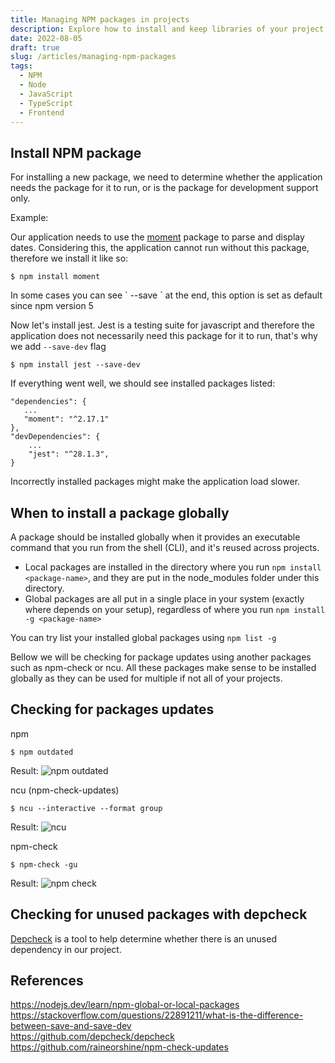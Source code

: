 ```yaml
---
title: Managing NPM packages in projects
description: Explore how to install and keep libraries of your project up to date
date: 2022-08-05
draft: true
slug: /articles/managing-npm-packages
tags:
  - NPM
  - Node
  - JavaScript
  - TypeScript
  - Frontend
---
```


## Install NPM package

For installing a new package, we need to determine whether the application needs the package for it to run, or is the package for development support only.

Example:

Our application needs to use the [moment](https://www.npmjs.com/package/moment) package to parse and display dates. Considering this, the application cannot run without this package, therefore we install it like so:

```bash{}[]
$ npm install moment
```

<v-banner elevation="1" class="blue darken-2 white--text rounded-lg mb-4" icon="mdi-alert-circle">
In some cases you can see ` --save ` at the end, this option is set as default since npm version 5
</v-banner>

Now let's install jest. Jest is a testing suite for javascript and therefore the application does not necessarily need this package for it to run, that's why we add `--save-dev` flag

```bash{}[]
$ npm install jest --save-dev
```

If everything went well, we should see installed packages listed:

```json{}[package.json]
"dependencies": {
   ...
   "moment": "^2.17.1"
},
"devDependencies": {
    ...
    "jest": "^28.1.3",
}
```

Incorrectly installed packages might make the application load slower.

## When to install a package globally

A package should be installed globally when it provides an executable command that you run from the shell (CLI), and it's reused across projects.

- Local packages are installed in the directory where you run `npm install <package-name>`, and they are put in the node_modules folder under this directory.
- Global packages are all put in a single place in your system (exactly where depends on your setup), regardless of where you run `npm install -g <package-name>`

You can try list your installed global packages using `npm list -g`

Bellow we will be checking for package updates using another packages such as npm-check or ncu. All these packages make sense to be installed globally as they can be used
for multiple if not all of your projects.

## Checking for packages updates

<div class="pa-4 my-2 rounded-lg">
<div class="d-flex mt-5 mb-0 title font-weight-bold align-center">npm <v-rating class="ml-2" half-increments :value="1.5" readonly dense color="orange"/></div>

```bash{}[command]
$ npm outdated
```

Result:
![npm outdated](/img/npm-outdated.png)

</div>
<div class="pa-4 my-2 rounded-lg">
<div class="d-flex mt-5 mb-0 title font-weight-bold align-center">ncu (npm-check-updates) <v-rating class="ml-2" half-increments :value="3" readonly dense color="orange"/></div>

```bash{}[command]
$ ncu --interactive --format group
```

Result:
![ncu](/img/ncu.png)

</div>
<div class="pa-4 my-2 rounded-lg">
<div class="d-flex mt-5 mb-0 title font-weight-bold align-center">npm-check <v-rating class="ml-2" half-increments :value="4" readonly dense color="orange"/></div>
  
 ```bash{}[command]
 $ npm-check -gu
```
Result:
  ![npm check](/img/npm-check-1.png)
</div>
     
## Checking for unused packages with depcheck

[Depcheck](https://github.com/depcheck/depcheck) is a tool to help determine whether there is an unused dependency in our project.

## References

https://nodejs.dev/learn/npm-global-or-local-packages  
https://stackoverflow.com/questions/22891211/what-is-the-difference-between-save-and-save-dev  
https://github.com/depcheck/depcheck  
https://github.com/raineorshine/npm-check-updates
